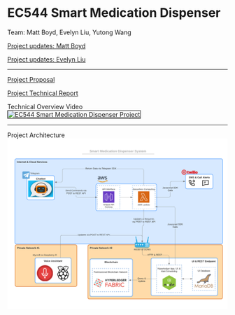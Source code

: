 # EC544 Smart Medication Dispenser

Team: Matt Boyd, Evelyn Liu, Yutong Wang  

[Project updates: Matt Boyd](mattboyd.md)

[Project updates: Evelyn Liu](evelynprogress.md)

---

[Project Proposal](EC%20544%20Poject%20Proposal.pdf)

[Project Technical Report](EC544_Technical_Report.pdf)

Technical Overview Video  
<a href="http://www.youtube.com/watch?feature=player_embedded&v=NhOMKpnSwPI
" target="_blank"><img src="http://img.youtube.com/vi/NhOMKpnSwPI/0.jpg" 
alt="EC544 Smart Medication Dispenser Project" width="640" height="480" border="1" /></a>

---

Project Architecture  
![Project Architecture](images/EC544_Smart_Medication_Dispenser_Systems.png "Project Architecture")

